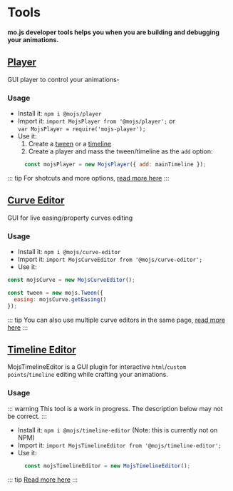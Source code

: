 # Tools

**mo.js developer tools helps you when you are building and debugging your animations.**


## [Player](https://github.com/mojs/mojs-player)
GUI player to control your animations-

### Usage
- Install it: `npm i @mojs/player`
- Import it: `import MojsPlayer from '@mojs/player';` or <br>
  `var MojsPlayer = require('mojs-player');`
- Use it:
  1. Create a [tween](/api/tweens/tween.md) or a [timeline](/api/tweens/timeline.md)
  2. Create a player and mass the tween/timeline as the `add` option:
    ```js
      const mojsPlayer = new MojsPlayer({ add: mainTimeline });
    ```

::: tip
For shotcuts and more options, [read more here](https://github.com/mojs/mojs-player)
:::


## [Curve Editor](https://github.com/mojs/mojs-curve-editor)
GUI for live easing/property curves editing

### Usage
- Install it: `npm i @mojs/curve-editor`
- Import it: `import MojsCurveEditor from '@mojs/curve-editor';`
- Use it:
```js
const mojsCurve = new MojsCurveEditor();

const tween = new mojs.Tween({
  easing: mojsCurve.getEasing()
});
```

::: tip
You can also use multiple curve editors in the same page, [read more here](https://github.com/mojs/mojs-curve-editor)
:::


## [Timeline Editor](https://github.com/mojs/mojs-timeline-editor)
MojsTimelineEditor is a GUI plugin for interactive `html`/`custom points`/`timeline` editing while crafting your animations.

### Usage
::: warning
This tool is a work in progress. The description below may not be correct.
:::
- Install it: `npm i @mojs/timeline-editor` (Note: this is currently not on NPM)
- Import it: `import MojsTimelineEditor from '@mojs/timeline-editor';`
- Use it:
  ```js
    const mojsTimelineEditor = new MojsTimelineEditor();
  ```

::: tip
[Read more here](https://github.com/mojs/mojs-timeline-editor)
:::
